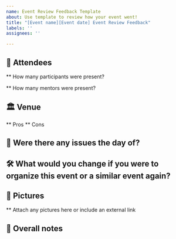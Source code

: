 ```yaml
---
name: Event Review Feedback Template
about: Use template to review how your event went!
title: "[Event name][Event date] Event Review Feedback"
labels: ''
assignees: ''

---
```


## 👥 Attendees 
** How many participants were present?

** How many mentors were present?

## 🏛 Venue 
** Pros 
** Cons

## 🚩 Were there any issues the day of? 

## 🛠 What would you change if you were to organize this event or a similar event again?

## 📸 Pictures
** Attach any pictures here or include an external link 

## 📝 Overall notes
